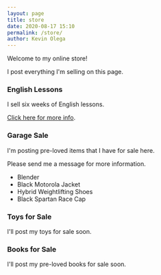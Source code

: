 ```yaml
--- 
layout: page
title: store
date: 2020-08-17 15:10
permalink: /store/ 
author: Kevin Olega 
--- 
```

Welcome to my online store!

I post everything I'm selling on this page.

### English Lessons

I sell six weeks of English lessons.

[Click here for more info](https://callcentertrainingtips.com/6WEL250/).

### Garage Sale

I'm posting pre-loved items that I have for sale here.

Please send me a message for more information.

- Blender
- Black Motorola Jacket
- Hybrid Weightlifting Shoes
- Black Spartan Race Cap

### Toys for Sale

I'll post my toys for sale soon.

### Books for Sale

I'll post my pre-loved books for sale soon.
